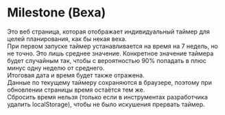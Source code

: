 # Milestone (Веха)
Это веб страница, которая отображает индивидуальный таймер для целей планирования, как бы некая веха.  
При первом запуске таймер устанавливается на время на 7 недель, но не точно. Это лишь среднее значение. Конкретное значение таймера будет случайным так, чтобы с вероятностью 90% попадать в плюс минус одну неделю от среднего.  
Итоговая дата и время будет также отражена.  
Данные по текущему таймеру сохраняются в браузере, поэтому при обновлении страницы время остаётся тем же.  
Сбросить время нельзя (только если в инструментах разработчика удалить localStorage), чтобы не было искушения прервать таймер.